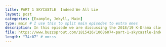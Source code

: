 ```yaml
---
title: PART 1 SKYCASTLE  Indeed We All Lie
layout: post
categories: [Example, Jekyll, Main]
type: main # I use this to split main episodes to extra ones
description: In this episode we are discussing the 2018/19 K-Drama classic Skycastle. Interestingly enough, recent discussions in Korean politics and media focus on the education sector once again, as one politician bribed professors to help his child publish an academic paper that would get her into a good university. One journalist is even using Skycastle as a reference, which highlights the big impact this drama had. In our analysis we focus on the different characters in the ‘castle’ and the education system in Korea but also more in general. Delve into the fascinating world of Skycastle with us. Enjoy everyone! 
file: https://www.buzzsprout.com/1815426/10686074-part-1-skycastle-indeed-we-all-lie.mp3 #Link to your .mp3 file
length: "74:07" # mm:ss
---
```


